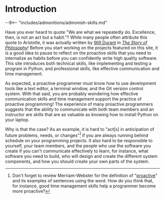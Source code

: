 # Introduction

[//]: # (Quote from Durant about habits)

--8<-- "includes/admonitions/admonish-skills.md"

[//]: # (Transition to the next section about the proactive skills)

Have you ever heard to quote "We are what we repeatedly do. Excellence, then, is
not an act but a habit."? While many people often attribute this quote to
Aristotle, it was actually written by [Will
Durant](https://en.wikipedia.org/wiki/Will_Durant) in [*The Story of
Philosophy*](https://en.wikipedia.org/wiki/The_Story_of_Philosophy)! Before you
start working on the projects featured on this site, it is a good idea to pause
to reflect on the proactive skills that you need to internalize as habits before
you can confidently write high quality software. This site introduces both
technical skills, like implementing and testing a program in Python, and
professional skills, like effective communication and time management.

As expected, a proactive programmer must know how to use development tools like
a text editor, a terminal window, and the Git version control system. With that
said, you are probably wondering how effective communication skills and time
management support the practice of proactive programming! The experience of many
proactive programmers suggests that the ability to communicate with both team
members and an instructor are skills that are as valuable as knowing how to
install Python on your laptop.

Why is that the case? As an example, it is hard to "act[s] in anticipation of
future problems, needs, or changes"[^1] if you are always running behind
schedule on your programming projects. It also hard to be responsible to
yourself, your team members, and the people who use the software you create if
you can't communicate effectively to learn, for instance, what software you need
to build, who will design and create the different system components, and how
you should create your own parts of the system.

[^1]: Don't forget to review Merriam-Webster for the definition of
  "[proactive](https://www.merriam-webster.com/dictionary/proactive)" and its
  examples of sentences using the word. How do you think that, for instance,
  good time management skills help a programmer become more proactive?
